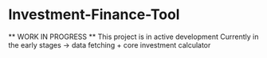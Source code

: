 # Investment-Finance-Tool
** WORK IN PROGRESS **
This project is in active development
Currently in the early stages -> data fetching + core investment calculator
